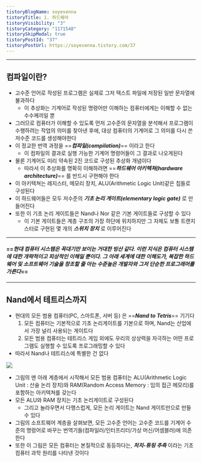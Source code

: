 ```yaml
---
tistoryBlogName: soyesenna
tistoryTitle: 1. 하드웨어
tistoryVisibility: "3"
tistoryCategory: "1171548"
tistorySkipModal: true
tistoryPostId: "37"
tistoryPostUrl: https://soyesenna.tistory.com/37
---
```

--- 

## 컴파일이란?

- 고수준 언어로 작성된 프로그램은 실제로 그저 텍스트 파일에 저장된 일반 문자열에 불과하다
	- 이 추상화는 기계어로 작성된 명령어만 이해하는 컴퓨터에게는 이해할 수 없는 수수께끼일 뿐
- 그러므로 컴퓨터가 이해할 수 있도록 먼저 고수준의 문자열을 분석해서 프로그램이 수행하려는 작업의 의미를 찾아낸 후에, 대상 컴퓨터의 기계어로 그 의미를 다시 쓴 저수준 코드를 생성해야한다
- 이 정교한 번역 과정을 ==***컴파일(compilation)***== 이라고 한다
	- 이 컴파일의 결과로 실행 가능한 기계어 명령어들이 그 결과로 나오게된다
- 물론 기계어도 미리 약속된 2진 코드로 구성된 추상화 개념이다
	- 따라서 이 추상화를 명확히 이해하려면 ==***하드웨어 아키텍쳐(hardware architecture)***== 를 반드시 구현해야 한다
- 이 아키텍쳐는 레지스터, 메모리 장치, ALU(Arithmetic Logic Unit)같은 칩들로 구성된다
- 이 하드웨어들은 모두 저수준의 ***기초 논리 게이트(elementary logic gate)*** 로 만들어진다
- 또한 이 기초 논리 게이트들은 Nand나 Nor 같은 기본 게이트들로 구성할 수 있다
	- 이 기본 게이트들은 계층 구조의 가장 하단에 위치하지만 그 자체도 보통 트랜지스터로 구현된 몇 개의 ***스위치 장치*** 로 이루어진다

--- 
#### ==***현대 컴퓨터 시스템은 꼭대기만 보이는 거대한 빙산 같다. 이런 지식은 컴퓨터 시스템에 대한 개략적이고 피상적인 이해일 뿐이다. 그 아래 세계에 대한 이해도가, 복잡한 하드웨어 및 소프트웨어 기술을 창조할 줄 아는 수준높은 개발자와 그저 단순한  프로그래머를 가른다***==

--- 

## Nand에서 테트리스까지

- 현대의 모든 범용 컴퓨터(PC, 스마트폰, 서버 등) 은 ==***Nand to Tetris***== 기기다
	1. 모든 컴퓨터는 기본적으로 기초 논리게이트를 기본으로 하며, Nand는 산업에서 가장 널리 사용되는 게이트다
	2. 모든 범용 컴퓨터는 테트리스 게임 외에도 우리의 상상력을 자극하는 어떤 프로그램도 실행할 수 있도록 프로그래밍할 수 있다
- 따라서 Nand나 테트리스에 특별한 건 없다

![](https://i.imgur.com/uWXs4jT.png)

- 그림의 맨 아래 계층에서 시작해서 모든 범용 컴퓨터는 ALU(Arithmetic Logic Unit :  산술 논리 장치)와 RAM(Random Access Memory : 임의 접근 메모리)를 포함하는 아키텍쳐를 갖는다
- 모든 ALU와 RAM 장치는 기초 논리게이트로 구성된다
	- 그리고 놀라우면서 다행스럽게, 모든 논리 게이트는 Nand 게이트만으로 만들 수 있다
- 그림의 소프트웨어 계층을 살펴보면, 모든 고수준 언어는 고수준 코드를 기계어 수준의 명령어로 바꾸는 번역기들(컴파일러/인터프리터/가상 머신/어셈블러)에 의존한다
- 또한 이 그림은 모든 컴퓨터는 본질적으로 동등하다는, ***처치-튜링 추측*** 이라는 기초 컴퓨터 과학 원리를 나타낸 것이다